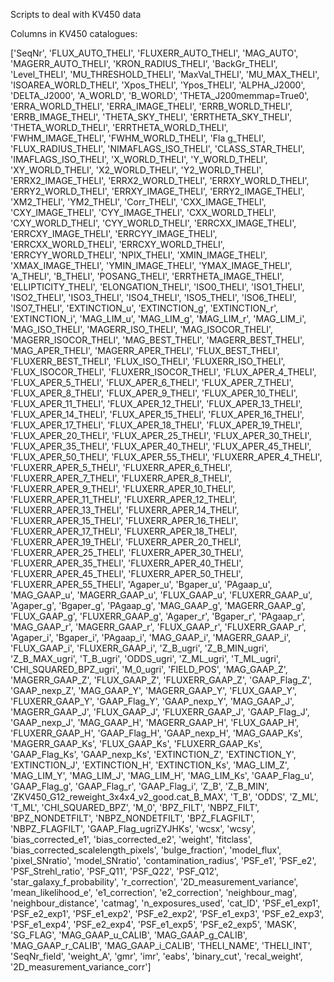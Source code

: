 Scripts to deal with KV450 data

Columns in KV450 catalogues:

['SeqNr', 'FLUX_AUTO_THELI', 'FLUXERR_AUTO_THELI', 'MAG_AUTO', 'MAGERR_AUTO_THELI', 'KRON_RADIUS_THELI', 
     'BackGr_THELI', 'Level_THELI', 'MU_THRESHOLD_THELI', 'MaxVal_THELI', 'MU_MAX_THELI', 
     'ISOAREA_WORLD_THELI', 'Xpos_THELI', 'Ypos_THELI', 'ALPHA_J2000', 'DELTA_J2000', 
     'A_WORLD', 'B_WORLD', 'THETA_J200memmap=True0', 'ERRA_WORLD_THELI', 'ERRA_IMAGE_THELI', 'ERRB_WORLD_THELI', 
     'ERRB_IMAGE_THELI', 'THETA_SKY_THELI', 'ERRTHETA_SKY_THELI', 'THETA_WORLD_THELI', 'ERRTHETA_WORLD_THELI', 
     'FWHM_IMAGE_THELI', 'FWHM_WORLD_THELI', 'Fla g_THELI', 'FLUX_RADIUS_THELI', 'NIMAFLAGS_ISO_THELI', 
     'CLASS_STAR_THELI', 'IMAFLAGS_ISO_THELI', 'X_WORLD_THELI', 'Y_WORLD_THELI', 'XY_WORLD_THELI', 
     'X2_WORLD_THELI', 'Y2_WORLD_THELI', 'ERRX2_IMAGE_THELI', 'ERRX2_WORLD_THELI', 'ERRXY_WORLD_THELI', 
     'ERRY2_WORLD_THELI', 'ERRXY_IMAGE_THELI', 'ERRY2_IMAGE_THELI', 'XM2_THELI', 'YM2_THELI', 'Corr_THELI', 
     'CXX_IMAGE_THELI', 'CXY_IMAGE_THELI', 'CYY_IMAGE_THELI', 'CXX_WORLD_THELI', 'CXY_WORLD_THELI', 'CYY_WORLD_THELI', 
     'ERRCXX_IMAGE_THELI', 'ERRCXY_IMAGE_THELI', 'ERRCYY_IMAGE_THELI', 'ERRCXX_WORLD_THELI', 'ERRCXY_WORLD_THELI', 
     'ERRCYY_WORLD_THELI', 'NPIX_THELI', 'XMIN_IMAGE_THELI', 'XMAX_IMAGE_THELI', 'YMIN_IMAGE_THELI', 'YMAX_IMAGE_THELI', 
     'A_THELI', 'B_THELI', 'POSANG_THELI', 'ERRTHETA_IMAGE_THELI', 'ELLIPTICITY_THELI', 'ELONGATION_THELI', 
     'ISO0_THELI', 'ISO1_THELI', 'ISO2_THELI', 'ISO3_THELI', 'ISO4_THELI', 'ISO5_THELI', 'ISO6_THELI', 'ISO7_THELI', 
     'EXTINCTION_u', 'EXTINCTION_g', 'EXTINCTION_r', 'EXTINCTION_i', 
     'MAG_LIM_u', 'MAG_LIM_g', 'MAG_LIM_r', 'MAG_LIM_i', 
     'MAG_ISO_THELI', 'MAGERR_ISO_THELI', 'MAG_ISOCOR_THELI', 'MAGERR_ISOCOR_THELI', 
     'MAG_BEST_THELI', 'MAGERR_BEST_THELI', 'MAG_APER_THELI', 'MAGERR_APER_THELI', 
     'FLUX_BEST_THELI', 'FLUXERR_BEST_THELI', 'FLUX_ISO_THELI', 'FLUXERR_ISO_THELI', 
     'FLUX_ISOCOR_THELI', 'FLUXERR_ISOCOR_THELI', 
     'FLUX_APER_4_THELI', 'FLUX_APER_5_THELI', 'FLUX_APER_6_THELI', 'FLUX_APER_7_THELI', 'FLUX_APER_8_THELI', 'FLUX_APER_9_THELI', 'FLUX_APER_10_THELI', 'FLUX_APER_11_THELI', 'FLUX_APER_12_THELI', 'FLUX_APER_13_THELI', 'FLUX_APER_14_THELI', 'FLUX_APER_15_THELI', 'FLUX_APER_16_THELI', 'FLUX_APER_17_THELI', 'FLUX_APER_18_THELI', 'FLUX_APER_19_THELI', 'FLUX_APER_20_THELI', 'FLUX_APER_25_THELI', 'FLUX_APER_30_THELI', 'FLUX_APER_35_THELI', 'FLUX_APER_40_THELI', 'FLUX_APER_45_THELI', 'FLUX_APER_50_THELI', 'FLUX_APER_55_THELI', 
     'FLUXERR_APER_4_THELI', 'FLUXERR_APER_5_THELI', 'FLUXERR_APER_6_THELI', 'FLUXERR_APER_7_THELI', 'FLUXERR_APER_8_THELI', 'FLUXERR_APER_9_THELI', 'FLUXERR_APER_10_THELI', 'FLUXERR_APER_11_THELI', 'FLUXERR_APER_12_THELI', 'FLUXERR_APER_13_THELI', 'FLUXERR_APER_14_THELI', 'FLUXERR_APER_15_THELI', 'FLUXERR_APER_16_THELI', 'FLUXERR_APER_17_THELI', 'FLUXERR_APER_18_THELI', 'FLUXERR_APER_19_THELI', 'FLUXERR_APER_20_THELI', 'FLUXERR_APER_25_THELI', 'FLUXERR_APER_30_THELI', 'FLUXERR_APER_35_THELI', 'FLUXERR_APER_40_THELI', 'FLUXERR_APER_45_THELI', 'FLUXERR_APER_50_THELI', 'FLUXERR_APER_55_THELI', 
     'Agaper_u', 'Bgaper_u', 'PAgaap_u', 'MAG_GAAP_u', 'MAGERR_GAAP_u', 'FLUX_GAAP_u', 'FLUXERR_GAAP_u', 
     'Agaper_g', 'Bgaper_g', 'PAgaap_g', 'MAG_GAAP_g', 'MAGERR_GAAP_g', 'FLUX_GAAP_g', 'FLUXERR_GAAP_g', 
     'Agaper_r', 'Bgaper_r', 'PAgaap_r', 'MAG_GAAP_r', 'MAGERR_GAAP_r', 'FLUX_GAAP_r', 'FLUXERR_GAAP_r', 
     'Agaper_i', 'Bgaper_i', 'PAgaap_i', 'MAG_GAAP_i', 'MAGERR_GAAP_i', 'FLUX_GAAP_i', 'FLUXERR_GAAP_i', 
     'Z_B_ugri', 'Z_B_MIN_ugri', 'Z_B_MAX_ugri', 'T_B_ugri', 
     'ODDS_ugri', 'Z_ML_ugri', 'T_ML_ugri', 'CHI_SQUARED_BPZ_ugri', 'M_0_ugri', 'FIELD_POS', 
     'MAG_GAAP_Z', 'MAGERR_GAAP_Z', 'FLUX_GAAP_Z', 'FLUXERR_GAAP_Z', 'GAAP_Flag_Z', 'GAAP_nexp_Z', 
     'MAG_GAAP_Y', 'MAGERR_GAAP_Y', 'FLUX_GAAP_Y', 'FLUXERR_GAAP_Y', 'GAAP_Flag_Y', 'GAAP_nexp_Y', 
     'MAG_GAAP_J', 'MAGERR_GAAP_J', 'FLUX_GAAP_J', 'FLUXERR_GAAP_J', 'GAAP_Flag_J', 'GAAP_nexp_J', 
     'MAG_GAAP_H', 'MAGERR_GAAP_H', 'FLUX_GAAP_H', 'FLUXERR_GAAP_H', 'GAAP_Flag_H', 'GAAP_nexp_H', 
     'MAG_GAAP_Ks', 'MAGERR_GAAP_Ks', 'FLUX_GAAP_Ks', 'FLUXERR_GAAP_Ks', 'GAAP_Flag_Ks', 'GAAP_nexp_Ks', 
     'EXTINCTION_Z', 'EXTINCTION_Y', 'EXTINCTION_J', 'EXTINCTION_H', 'EXTINCTION_Ks', 
     'MAG_LIM_Z', 'MAG_LIM_Y', 'MAG_LIM_J', 'MAG_LIM_H', 'MAG_LIM_Ks', 
     'GAAP_Flag_u', 'GAAP_Flag_g', 'GAAP_Flag_r', 'GAAP_Flag_i', 
     'Z_B', 'Z_B_MIN', 'ZKV450_G12_reweight_3x4x4_v2_good.cat_B_MAX', 
     'T_B', 'ODDS', 'Z_ML', 'T_ML', 'CHI_SQUARED_BPZ', 'M_0', 
     'BPZ_FILT', 'NBPZ_FILT', 'BPZ_NONDETFILT', 'NBPZ_NONDETFILT', 'BPZ_FLAGFILT', 'NBPZ_FLAGFILT', 
     'GAAP_Flag_ugriZYJHKs', 'wcsx', 'wcsy', 'bias_corrected_e1', 'bias_corrected_e2', 'weight', 'fitclass', 
     'bias_corrected_scalelength_pixels', 'bulge_fraction', 'model_flux', 'pixel_SNratio', 'model_SNratio', 
     'contamination_radius', 'PSF_e1', 'PSF_e2', 'PSF_Strehl_ratio', 'PSF_Q11', 'PSF_Q22', 'PSF_Q12', 
     'star_galaxy_f_probability', 'r_correction', '2D_measurement_variance', 'mean_likelihood_e', 
     'e1_correction', 'e2_correction', 'neighbour_mag', 'neighbour_distance', 
     'catmag', 'n_exposures_used', 'cat_ID', 
     'PSF_e1_exp1', 'PSF_e2_exp1', 'PSF_e1_exp2', 'PSF_e2_exp2', 'PSF_e1_exp3', 'PSF_e2_exp3', 'PSF_e1_exp4', 'PSF_e2_exp4', 'PSF_e1_exp5', 'PSF_e2_exp5', 
     'MASK', 'SG_FLAG', 'MAG_GAAP_u_CALIB', 'MAG_GAAP_g_CALIB', 'MAG_GAAP_r_CALIB', 'MAG_GAAP_i_CALIB', 
     'THELI_NAME', 'THELI_INT', 'SeqNr_field', 'weight_A', 'gmr', 'imr', 'eabs', 
     'binary_cut', 'recal_weight', '2D_measurement_variance_corr']
